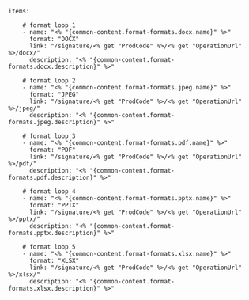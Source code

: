     items: 
          
        # format loop 1
        - name: "<% "{common-content.format-formats.docx.name}" %>"
          format: "DOCX"
          link: "/signature/<% get "ProdCode" %>/<% get "OperationUrl" %>/docx/"
          description: "<% "{common-content.format-formats.docx.description}" %>"
          
        # format loop 2
        - name: "<% "{common-content.format-formats.jpeg.name}" %>"
          format: "JPEG"
          link: "/signature/<% get "ProdCode" %>/<% get "OperationUrl" %>/jpeg/"
          description: "<% "{common-content.format-formats.jpeg.description}" %>"
          
        # format loop 3
        - name: "<% "{common-content.format-formats.pdf.name}" %>"
          format: "PDF"
          link: "/signature/<% get "ProdCode" %>/<% get "OperationUrl" %>/pdf/"
          description: "<% "{common-content.format-formats.pdf.description}" %>"
          
        # format loop 4
        - name: "<% "{common-content.format-formats.pptx.name}" %>"
          format: "PPTX"
          link: "/signature/<% get "ProdCode" %>/<% get "OperationUrl" %>/pptx/"
          description: "<% "{common-content.format-formats.pptx.description}" %>"
          
        # format loop 5
        - name: "<% "{common-content.format-formats.xlsx.name}" %>"
          format: "XLSX"
          link: "/signature/<% get "ProdCode" %>/<% get "OperationUrl" %>/xlsx/"
          description: "<% "{common-content.format-formats.xlsx.description}" %>"


          
